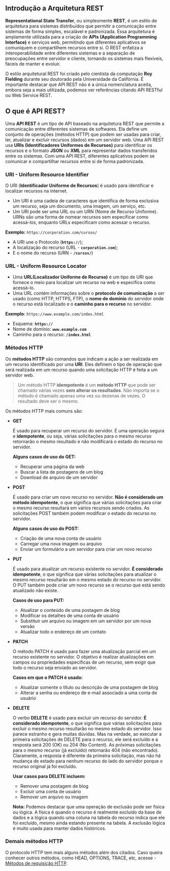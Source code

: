## Introdução a Arquitetura REST

**Representational State Transfer**, ou simplesmente **REST**, é um estilo de arquitetura para sistemas distribuídos que permitir a comunicação entre sistemas de forma simples, escalável e padronizada. Essa arquitetura é amplamente utilizada para a criação de **APIs (Application Programming Interface)** e serviços web, permitindo que diferentes aplicativos se comuniquem e compartilhem recursos entre si. O REST enfatiza a interoperabilidade entre diferentes sistemas e a separação de preocupações entre servidor e cliente, tornando os sistemas mais flexíveis, fáceis de manter e evoluir.

O estilo arquitetural REST foi criado pelo cientista da computação **Roy Fielding** durante seu doutorado pela Universidade da Califórnia. É importante destacar que API REST não é a única nomenclatura aceita, embora seja a mais utilizada, podemos ver referências citando API RESTful ou Web Service REST.

## O que é API REST?
Uma **API REST** é um tipo de API baseado na arquitetura REST que permite a comunicação entre diferentes sistemas de softwares. Ela define um conjunto de operações (métodos HTTP) que podem ser usadas para criar, ler, atualizar e excluir recursos (dados) em um servidor web. Uma API REST usa **URIs (Identificadores Uniformes de Recursos)** para identificar os recursos e o formato **JSON** ou **XML** para representar dados transferidos entre os sistemas. Com uma API REST, diferentes aplicativos podem se comunicar e compartilhar recursos entre si de forma padronizada.

### URI -  Uniform Resource Identifier 

O URI (**Identificador Uniforme de Recursos**) é usado para identificar e localizar recursos na internet.
- Um URI é uma cadeia de caracteres que identifica de forma exclusiva um recurso, seja um documento, uma imagem, um serviço, etc.
- Um URI pode ser uma URL ou um URN (Nome de Recurso Uniforme). URNs são uma forma de nomear recursos sem especificar como acessá-los, enquanto URLs especificam como acessar o recurso.

**Exemplo:** `https://corporation.com/cursos/`
- A URI une o Protocolo (**`https://`**);
- A localização do recurso (URL - **`corporation.com`**);
- E o nome do recurso (URN - **`/cursos/`**)

### URL -  Uniform Resource Locator

- Uma **URL(Localizador Uniforme de Recurso)** é um tipo de URI que fornece o meio para localizar um recurso na web e especifica como acessá-lo.
- Uma URL contém informações sobre o **protocolo de comunicação** a ser usado (como HTTP, HTTPS, FTP), o **nome de domínio** do servidor onde o recurso está localizado e o **caminho para o recurso** no servidor.

**Exemplo**: `https://www.example.com/index.html`
- Esquema: **`https://`**
- Nome de domínio: **`www.example.com`** 
- Caminho para o recurso: **`/index.html`**

### Métodos HTTP
Os **métodos HTTP** são comandos que indicam a ação a ser realizada em um recurso identificado por uma **URI**. Eles definem o tipo de operação que será realizada em um recurso quando uma solicitação HTTP é feita a um servidor web. 

> Um método HTTP **idempotente** é um **método HTTP** que pode ser chamado várias vezes **sem alterar os resultados**. Não importa se o método é chamado apenas uma vez ou dezenas de vezes. O resultado deve ser o mesmo.

Os métodos HTTP mais comuns são:

- **GET** 

    É usado para recuperar um recurso do servidor. É uma operação segura e **idempotente**, ou seja, várias solicitações para o mesmo recurso retornarão o mesmo resultado e não modificará o estado do recurso no servidor.
    
  **Alguns casos de uso do GET:**
  - Recuperar uma página da web 
  - Buscar a lista de postagens de um blog 
  - Download de arquivo de um servidor


- **POST**
    
    É usado para criar um novo recurso no servidor. **Não é considerado um método idempotente**, o que significa que várias solicitações para criar o mesmo recurso resultará em vários recursos sendo criados. As solicitações POST também podem modificar o estado do recurso no servidor.

  **Alguns casos de uso do POST:**
  - Criação de uma nova conta de usuário 
  - Carregar uma nova imagem ou arquivo 
  - Enviar um formulário a um servidor para criar um novo recurso


- **PUT**
    
    É usado para atualizar um recurso existente no servidor. **É considerado idempotente**, o que significa que várias solicitações para atualizar o mesmo recurso resultarão em o mesmo estado do recurso no servidor. O PUT também pode criar um novo recurso se o recurso que está sendo atualizado não existe.
  
  **Casos de uso para PUT:**
  - Atualizar o conteúdo de uma postagem de blog 
  - Modificar os detalhes de uma conta de usuário 
  - Substituir um arquivo ou imagem em um servidor por um nova versão 
  - Atualizar todo o endereço de um contato


- **PATCH**
    
    O método PATCH é usado para fazer uma atualização parcial em um recurso existente no servidor. O objetivo é realizar atualizações em campos ou propriedades específicas de um recurso, sem exigir que todo o recurso seja enviado ao servidor.

  **Casos em que o PATCH é usado:**
  - Atualizar somente o título ou descrição de uma postagem de blog 
  - Alterar a senha ou endereço de e-mail associado a uma conta de usuário


- **DELETE**
    
    O verbo **DELETE** é usado para excluir um recurso do servidor. **É considerado idempotente**, o que significa que várias solicitações para excluir o mesmo recurso resultarão no mesmo estado do servidor. Isso parece estranho e gera muitas dúvidas. Mas na verdade, ao executar a primeira solicitações de DELETE para o recurso, ele será excluído e a resposta será 200 (OK) ou 204 (No Content). As próximas solicitações para o mesmo recurso (já excluído) retornarão 404 (não encontrado). Claramente, a resposta é diferente da primeira solicitação, mas não há mudança de estado para nenhum recurso do lado do servidor porque o recurso original já foi excluído.
  
  **Usar casos para DELETE incluem:**
  - Remover uma postagem de blog 
  - Excluir uma conta de usuário 
  - Remover um arquivo ou imagem

  **Nota:** Podemos destacar que uma operação de exclusão pode ser física ou lógica. A física é quando o recurso é realmente excluído da base de dados e a lógica quando uma coluna na tabela do recurso indica que ele foi excluído, mesmo ainda estando presente na tabela. A exclusão lógica é muito usada para manter dados históricos.

### Demais métodos HTTP
O protocolo HTTP tem mais alguns métodos além dos citados. Caso queira conhecer outros métodos, como HEAD, OPTIONS, TRACE, etc, acesse - [Métodos de requisição HTTP](https://developer.mozilla.org/pt-BR/docs/Web/HTTP/Methods).